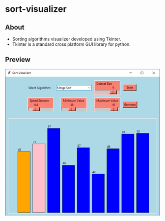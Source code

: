 # sort-visualizer

## About

- Sorting algorithms visualizer developed using Tkinter.
- Tkinter is a standard cross platform GUI library for python.

## Preview

<p align="center">
  <img src="./static/1.png" />
</p>
